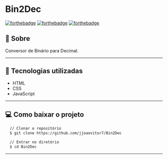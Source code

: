 # Bin2Dec
[![forthebadge](https://forthebadge.com/images/badges/uses-html.svg)](https://forthebadge.com)
[![forthebadge](https://forthebadge.com/images/badges/uses-css.svg)](https://forthebadge.com)
[![forthebadge](https://forthebadge.com/images/badges/uses-js.svg)](https://forthebadge.com)


## :scroll: Sobre
Conversor de Binário para Decimal.

---


## :rocket: Tecnologias utilizadas
* HTML
* CSS
* JavaScript

---


## :computer: Como baixar o projeto
```bash
  // Clonar o repositório
  $ git clone https://github.com/jjoaovitor7/Bin2Dec

  // Entrar no diretório
  $ cd Bin2Dec
```

---
